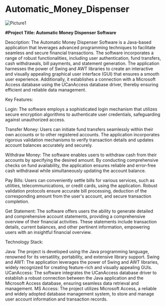 # Automatic_Money_Dispenser

![Picture1](https://github.com/okshreyas/Automatic_Money_Dispenser/assets/85001364/cff9a57f-3fcd-476f-bb9c-cf305372046e)


**#Project Title: Automatic Money Dispenser Software**

Description:
The Automatic Money Dispenser Software is a Java-based application that leverages advanced programming techniques to facilitate seamless and secure financial transactions. The software incorporates a range of robust functionalities, including user authentication, fund transfers, cash withdrawals, bill payments, and statement generation. The application harnesses the power of Swing and AWT libraries to create an interactive and visually appealing graphical user interface (GUI) that ensures a smooth user experience. Additionally, it establishes a connection with a Microsoft Access database using the UCanAccess database driver, thereby ensuring efficient and reliable data management.

Key Features:

Login: The software employs a sophisticated login mechanism that utilizes secure encryption algorithms to authenticate user credentials, safeguarding against unauthorized access.

Transfer Money: Users can initiate fund transfers seamlessly within their own accounts or to other registered accounts. The application incorporates rigorous validation mechanisms to verify transaction details and updates account balances accurately and securely.

Withdraw Money: The software enables users to withdraw cash from their accounts by specifying the desired amount. By conducting comprehensive checks on fund availability, the application ensures reliable and error-free cash withdrawal while simultaneously updating the account balance.

Pay Bills: Users can conveniently settle bills for various services, such as utilities, telecommunications, or credit cards, using the application. Robust validation protocols ensure accurate bill processing, deduction of the corresponding amount from the user's account, and secure transaction completion.

Get Statement: The software offers users the ability to generate detailed and comprehensive account statements, providing a comprehensive overview of their financial activities. These statements include transaction details, current balances, and other pertinent information, empowering users with an insightful financial overview.

Technology Stack:

Java: The project is developed using the Java programming language, renowned for its versatility, portability, and extensive library support.
Swing and AWT: The application leverages the power of Swing and AWT libraries, widely recognized for creating feature-rich and visually appealing GUIs.
UCanAccess: The software integrates the UCanAccess database driver to establish a robust connection between the Java application and the Microsoft Access database, ensuring seamless data retrieval and management.
MS Access: The project utilizes Microsoft Access, a reliable and widely adopted database management system, to store and manage user account information and transaction records.
